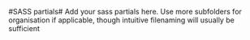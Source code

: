 #SASS partials#
Add your sass partials here. Use more subfolders for organisation if applicable, though intuitive filenaming will usually be sufficient